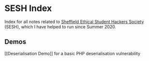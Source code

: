 # SESH Index

Index for all notes related to [Sheffield Ethical Student Hackers Society](https://shefesh.com) (SESH), which I have helped to run since Summer 2020.

## Demos

[[Deserialisation Demo]] for a basic PHP deserialisation vulnerability